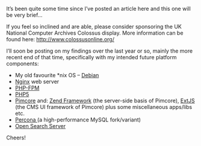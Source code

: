 <p>It&#8217;s been quite some time since I&#8217;ve posted an article here and this one will be very brief&#8230;</p>
<p>If you feel so inclined and are able, please consider sponsoring the UK National Computer Archives Colossus display. More information can be found here: <a href="http://www.colossusonline.org/index.php">http://www.colossusonline.org/</a></p>
<p>I&#8217;ll soon be posting on my findings over the last year or so, mainly the more recent end of that time, specifically with my intended future platform components:</p>
<ul>
<li>My old favourite *nix OS &#8211; <a href="http://debian.org" target="_blank">Debian</a></li>
<li><a href="http://nginx.org/" target="_blank">Nginx</a> web server</li>
<li><a href="http://php-fpm.org/" target="_blank">PHP-FPM</a></li>
<li><a href="http://php.net/">PHP5</a></li>
<li><a href="http://www.pimcore.org/" target="_blank">Pimcore</a> and: <a href="http://framework.zend.com/" target="_blank">Zend Framework</a> (the server-side basis of Pimcore), <a href="http://www.sencha.com/products/extjs" target="_blank">ExtJS</a> (the CMS UI framework of Pimcore) plus some miscellaneous apps/libs etc.</li>
<li><a href="http://www.percona.com/" target="_blank">Percona </a>(a high-performance MySQL fork/variant)</li>
<li><a href="http://www.open-search-server.com/" target="_blank">Open Search Server</a></li>
</ul>
<p>Cheers!</p>